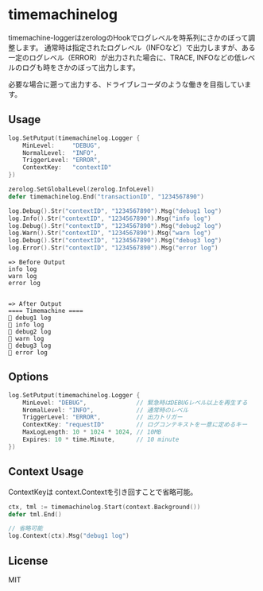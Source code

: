 # timemachinelog

timemachine-loggerはzerologのHookでログレベルを時系列にさかのぼって調整します。
通常時は指定されたログレベル（INFOなど）で出力しますが、ある一定のログレベル（ERROR）が出力された場合に、TRACE, INFOなどの低レベルのログも時をさかのぼって出力します。

必要な場合に遡って出力する、ドライブレコーダのような働きを目指しています。

## Usage

```go
log.SetPutput(timemachinelog.Logger {
    MinLevel:     "DEBUG",
    NormalLevel:  "INFO",
    TriggerLevel: "ERROR",
    ContextKey:   "contextID"
})
```

```go
zerolog.SetGlobalLevel(zerolog.InfoLevel)
defer timemachinelog.End("transactionID", "1234567890")

log.Debug().Str("contextID", "1234567890").Msg("debug1 log")
log.Info().Str("contextID", "1234567890").Msg("info log")
log.Debug().Str("contextID", "1234567890").Msg("debug2 log")
log.Warn().Str("contextID", "1234567890").Msg("warn log")
log.Debug().Str("contextID", "1234567890").Msg("debug3 log")
log.Error().Str("contextID", "1234567890").Msg("error log")
```

```log
=> Before Output
info log
warn log
error log


=> After Output
==== Timemachine ====
📛 debug1 log
📛 info log
📛 debug2 log
📛 warn log
📛 debug3 log
📛 error log
```

## Options

```go
log.SetPutput(timemachinelog.Logger {
    MinLevel: "DEBUG",              // 緊急時はDEBUGレベル以上を再生する
    NromalLevel: "INFO",            // 通常時のレベル
    TriggerLevel: "ERROR",          // 出力トリガー
    ContextKey: "requestID"         // ログコンテキストを一意に定めるキー
    MaxLogLength: 10 * 1024 * 1024, // 10MB 
    Expires: 10 * time.Minute,      // 10 minute
})
```

## Context Usage

ContextKeyは context.Contextを引き回すことで省略可能。

```go
ctx, tml := timemachinelog.Start(context.Background())
defer tml.End()

// 省略可能
log.Context(ctx).Msg("debug1 log")
```


## License

MIT
